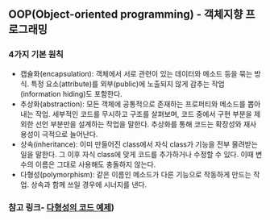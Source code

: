 ---
---
## OOP(Object-oriented programming) - 객체지향 프로그래밍

### 4가지 기본 원칙
* 캡슐화(encapsulation): 객체에서 서로 관련이 있는 데이터와 메소드 등을 묶는 방식. 특정 요소(attribute)를 외부(public)에 노출되지 않게 감추는 작업(information hiding)도 포함한다.
* 추상화(abstraction): 모든 객체에 공통적으로 존재하는 프로퍼티와 메소드를 뽑아내는 작업. 세부적인 코드를 무시하고 구조를 살펴보며, 코드 중에서 구현 부분을 제외한 선언 부분만을 설계하는 작업을 말한다. 추상화를 통해 코드는 확장성와 재사용성이 극적으로 늘어난다.  
* 상속(inheritance): 이미 만들어진 class에서 자식 class가 기능을 전부 물려받는 일을 말한다. 그 이후 자식 class에 맞게 코드를 추가하거나 수정할 수 있다. 이때 변수의 이름은 그대로 사용해도 충돌하지 않는다. 
* 다형성(polymorphism): 같은 이름인 메소드가 다른 기능으로 작동하게 만드는 작업. 상속과 함께 쓰일 경우에 시너지를 낸다.   


### 참고 링크- [다형성의 코드 예제](https://gmlwjd9405.github.io/2018/07/05/oop-features.html))  <br>
